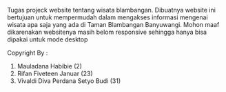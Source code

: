 Tugas projeck website tentang wisata blambangan. Dibuatnya website ini bertujuan untuk mempermudah dalam mengakses informasi mengenai wisata apa saja yang ada di Taman Blambangan Banyuwangi. Mohon maaf dikarenakan websitenya masih belom responsive sehingga hanya bisa dipakai untuk mode desktop

Copyright By :
1. Mauladana Habibie (2)
2. Rifan Fiveteen Januar (23)
3. Vivaldi Diva Perdana Setyo Budi (31)
